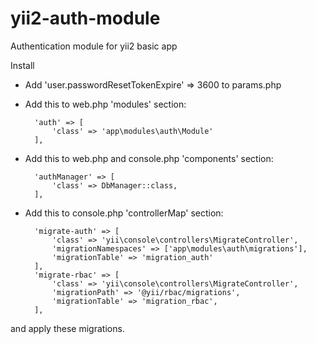 # yii2-auth-module
Authentication module for yii2 basic app

Install

* Add 'user.passwordResetTokenExpire' => 3600 to params.php
* Add this to web.php 'modules' section:

        'auth' => [
            'class' => 'app\modules\auth\Module'
        ],
* Add this to web.php and console.php 'components' section:

        'authManager' => [
            'class' => DbManager::class,
        ],
* Add this to console.php 'controllerMap' section:

        'migrate-auth' => [
            'class' => 'yii\console\controllers\MigrateController',
            'migrationNamespaces' => ['app\modules\auth\migrations'],
            'migrationTable' => 'migration_auth'
        ],
        'migrate-rbac' => [
            'class' => 'yii\console\controllers\MigrateController',
            'migrationPath' => '@yii/rbac/migrations',
            'migrationTable' => 'migration_rbac',
        ],

and apply these migrations.
